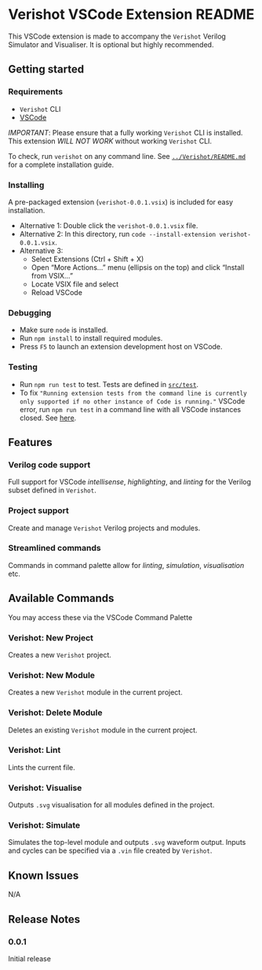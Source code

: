 # Verishot VSCode Extension README

This VSCode extension is made to accompany the `Verishot` Verilog Simulator and Visualiser. It is optional but highly recommended.

## Getting started

### Requirements
* `Verishot` CLI
* [VSCode](https://code.visualstudio.com/download)

*IMPORTANT*: Please ensure that a fully working `Verishot` CLI is installed. This extension *WILL NOT WORK* without working `Verishot` CLI.

To check, run `verishot` on any command line. 
See [`../Verishot/README.md`](../Verishot/README.md) for a complete installation guide.

### Installing
A pre-packaged extension (`verishot-0.0.1.vsix`) is included for easy installation.
* Alternative 1: Double click the `verishot-0.0.1.vsix` file.
* Alternative 2: In this directory, run `code --install-extension verishot-0.0.1.vsix`.
* Alternative 3: 
    * Select Extensions (Ctrl + Shift + X)
    * Open “More Actions...” menu (ellipsis on the top) and click “Install from VSIX…”
    * Locate VSIX file and select
    * Reload VSCode
### Debugging
* Make sure `node` is installed.
* Run `npm install` to install required modules.
* Press `F5` to launch an extension development host on VSCode.

### Testing
* Run `npm run test` to test. Tests are defined in [`src/test`](src/test).
* To fix `"Running extension tests from the command line is currently only supported if no other instance of Code is running."` VSCode error, run `npm run test` in a command line with all VSCode instances closed. See [here](https://code.visualstudio.com/api/working-with-extensions/testing-extension).

## Features

### Verilog code support
Full support for VSCode *intellisense*, *highlighting*, and *linting* for the Verilog subset defined in `Verishot`.

### Project support
Create and manage `Verishot` Verilog projects and modules.

### Streamlined commands
Commands in command palette allow for *linting*, *simulation*, *visualisation* etc.

## Available Commands
You may access these via the VSCode Command Palette 

### Verishot: New Project
Creates a new `Verishot` project.

### Verishot: New Module
Creates a new `Verishot` module in the current project.

### Verishot: Delete Module
Deletes an existing `Verishot` module in the current project.

### Verishot: Lint
Lints the current file.

### Verishot: Visualise
Outputs `.svg` visualisation for all modules defined in the project.

### Verishot: Simulate
Simulates the top-level module and outputs `.svg` waveform output. Inputs and cycles can be specified via a `.vin` file created by `Verishot`.

## Known Issues

N/A

## Release Notes

### 0.0.1

Initial release

